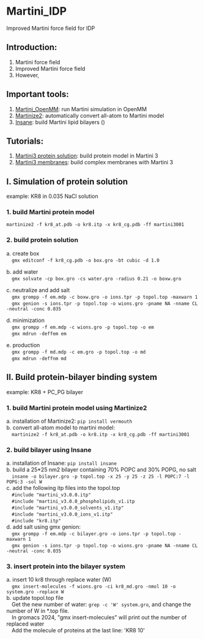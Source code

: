 # Martini_IDP
Improved Martini force field for IDP

## Introduction:   
1. Martini force field
2. Improved Martini force field
3. However,

## Important tools:   
1. [Martini_OpenMM](https://github.com/maccallumlab/martini_openmm): run Martini simulation in OpenMM   
2. [Martinize2](https://github.com/marrink-lab/vermouth-martinize): automatically convert all-atom to Martini model   
3. [Insane](https://github.com/Tsjerk/Insane): build Martini lipid bilayers ()   

## Tutorials:   
1. [Martini3 protein solution](http://cgmartini.nl/index.php/2021-martini-online-workshop/tutorials/564-2-proteins-basic-and-martinize-2): build protein model in Martini 3   
2. [Martini3 membranes](https://www.sciencedirect.com/science/article/pii/S0076687924000946?via%3Dihub#bib14): build complex membranes with Martini 3 
   
## I. Simulation of protein solution
example: KR8 in 0.035 NaCl solution   
### 1. build Martini protein model
```martinize2 -f kr8_at.pdb -o kr8.itp -x kr8_cg.pdb -ff martini3001```   
### 2. build protein solution
a. create box   
&emsp;```gmx editconf -f kr8_cg.pdb -o box.gro -bt cubic -d 1.0```   

b. add water   
&emsp;```gmx solvate -cp box.gro -cs water.gro -radius 0.21 -o boxw.gro```   

c. neutralize and add salt   
&emsp;```gmx grompp -f em.mdp -c boxw.gro -o ions.tpr -p topol.top -maxwarn 1```   
&emsp;```gmx genion -s ions.tpr -p topol.top -o wions.gro -pname NA -nname CL -neutral -conc 0.035```   

d. minimization   
&emsp;```gmx grompp -f em.mdp -c wions.gro -p topol.top -o em```   
&emsp;```gmx mdrun -deffem em```

e. production   
&emsp;```gmx grompp -f md.mdp -c em.gro -p topol.top -o md```   
&emsp;```gmx mdrun -deffnm md```

## II. Build protein-bilayer binding system   
example: KR8 + PC_PG bilayer   
### 1. build Martini protein model using Martinize2   
a. installation of Martinize2: ```pip install vermouth```   
b. convert all-atom model to martini model:   
&emsp;```martinize2 -f kr8_at.pdb -o kr8.itp -x kr8_cg.pdb -ff martini3001```   
   
### 2. build bilayer using Insane   
a. installation of Insane: ```pip install insane```   
b. build a 25*25 nm2 bilayer containing 70% POPC and 30% POPG, no salt  
&emsp;```insane -o bilayer.gro -p topol.top -x 25 -y 25 -z 25 -l POPC:7 -l POPG:3 -sol W```   
c. add the following itp files into the topol.top   
&emsp;```#include "martini_v3.0.0.itp"```   
&emsp;```#include "martini_v3.0.0_phospholipids_v1.itp```   
&emsp;```#include "martini_v3.0.0_solvents_v1.itp"```   
&emsp;```#include "martini_v3.0.0_ions_v1.itp"```   
&emsp;```#include "kr8.itp"```   
d. add salt using gmx genion:   
&emsp;```gmx grompp -f em.mdp -c bilayer.gro -o ions.tpr -p topol.top -maxwarn 1```   
&emsp;```gmx genion -s ions.tpr -p topol.top -o wions.gro -pname NA -nname CL -neutral -conc 0.035```   

### 3. insert protein into the bilayer system   
a. insert 10 kr8 through replace water (W)   
&emsp;```gmx insert-molecules -f wions.gro -ci kr8_md.gro -nmol 10 -o system.gro -replace W```   
b. update topol.top file   
&emsp;Get the new number of water: ```grep -c 'W' system.gro```, and change the number of W in *.top file.   
&emsp;In gromacs 2024, "gmx insert-molecules" will print out the number of replaced water   
&emsp;Add the molecule of proteins at the last line: 'KR8      10'   